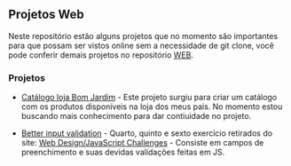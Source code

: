 <h2>Projetos Web</h2>

Neste repositório estão alguns projetos que no momento são importantes para que possam ser vistos online sem a necessidade de git clone, você pode conferir demais projetos no repositório
<a href="https://github.com/Zembrani/WEB" style="text-color:blue">WEB</a>.

<h3>Projetos</h3>

- [Catálogo loja Bom Jardim](https://zembrani.github.io/cat%C3%A1logo%20Cer%C3%A2mica%20Bom%20Jardim/) - Este projeto surgiu para criar um catálogo com os produtos disponíveis na loja dos meus pais. No momento estou buscando mais conhecimento para dar contiuidade no projeto.

- [Better input validation](https://github.com/Zembrani/WEB/tree/master/Better%20input%20validation) - Quarto, quinto e sexto exercício retirados do site: [Web Design/JavaScript Challenges](https://en.wikiversity.org/wiki/Web_Design/JavaScript_Challenges) - Consiste em campos de preenchimento e suas devidas validações feitas em JS.

